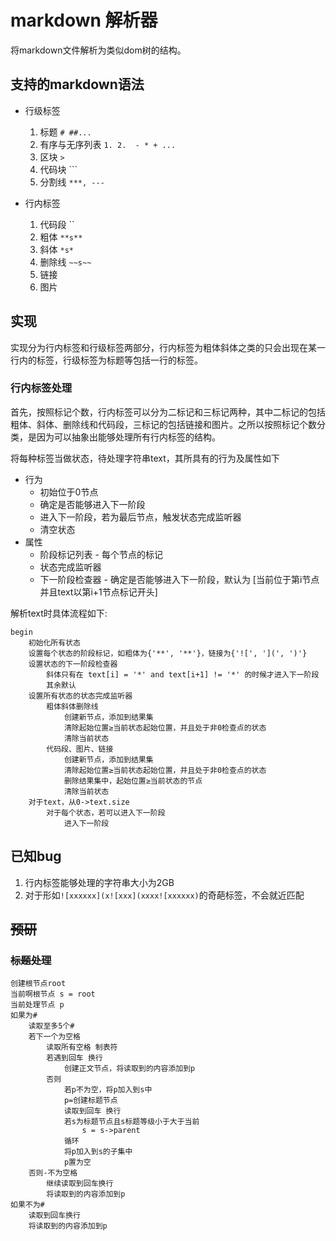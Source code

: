 # markdown 解析器

将markdown文件解析为类似dom树的结构。

## 支持的markdown语法

- 行级标签
  1. 标题 `# ##...`
  2. 有序与无序列表 `1. 2.  - * + ... `
  3. 区块 `>`
  4. 代码块 ```
  5. 分割线 `***, ---`

- 行内标签
  1. 代码段 ``
  2. 粗体 `**s**`
  3. 斜体 `*s*`
  4. 删除线 `~~s~~`
  5. 链接
  6. 图片

## 实现
实现分为行内标签和行级标签两部分，行内标签为粗体斜体之类的只会出现在某一行内的标签，行级标签为标题等包括一行的标签。

### 行内标签处理

首先，按照标记个数，行内标签可以分为二标记和三标记两种，其中二标记的包括粗体、斜体、删除线和代码段，三标记的包括链接和图片。之所以按照标记个数分类，是因为可以抽象出能够处理所有行内标签的结构。

将每种标签当做状态，待处理字符串text，其所具有的行为及属性如下
- 行为
  - 初始位于0节点
  - 确定是否能够进入下一阶段
  - 进入下一阶段，若为最后节点，触发状态完成监听器
  - 清空状态
- 属性
  - 阶段标记列表 - 每个节点的标记
  - 状态完成监听器
  - 下一阶段检查器 - 确定是否能够进入下一阶段，默认为 [当前位于第i节点并且text以第i+1节点标记开头]

解析text时具体流程如下:
```
begin
    初始化所有状态
    设置每个状态的阶段标记，如粗体为{'**', '**'}，链接为{'![', '](', ')'}
    设置状态的下一阶段检查器
        斜体只有在 text[i] = '*' and text[i+1] != '*' 的时候才进入下一阶段
        其余默认
    设置所有状态的状态完成监听器
        粗体斜体删除线
            创建新节点，添加到结果集
            清除起始位置≥当前状态起始位置，并且处于非0检查点的状态
            清除当前状态
        代码段、图片、链接
            创建新节点，添加到结果集
            清除起始位置≥当前状态起始位置，并且处于非0检查点的状态
            删除结果集中，起始位置≥当前状态的节点
            清除当前状态
    对于text，从0->text.size
        对于每个状态，若可以进入下一阶段
            进入下一阶段
```

## 已知bug

1. 行内标签能够处理的字符串大小为2GB
2. 对于形如`![xxxxxx](x![xxx](xxxx![xxxxxx)`的奇葩标签，不会就近匹配
   

## ~~预研~~

### ~~标题处理~~

```
创建根节点root
当前啊根节点 s = root
当前处理节点 p
如果为#
    读取至多5个#
    若下一个为空格
        读取所有空格 制表符
        若遇到回车 换行
            创建正文节点，将读取到的内容添加到p
        否则
            若p不为空，将p加入到s中
            p=创建标题节点
            读取到回车 换行
            若s为标题节点且s标题等级小于大于当前 
                s = s->parent 
            循环
            将p加入到s的子集中
            p置为空
    否则-不为空格
        继续读取到回车换行
        将读取到的内容添加到p
如果不为#
    读取到回车换行
    将读取到的内容添加到p

```
